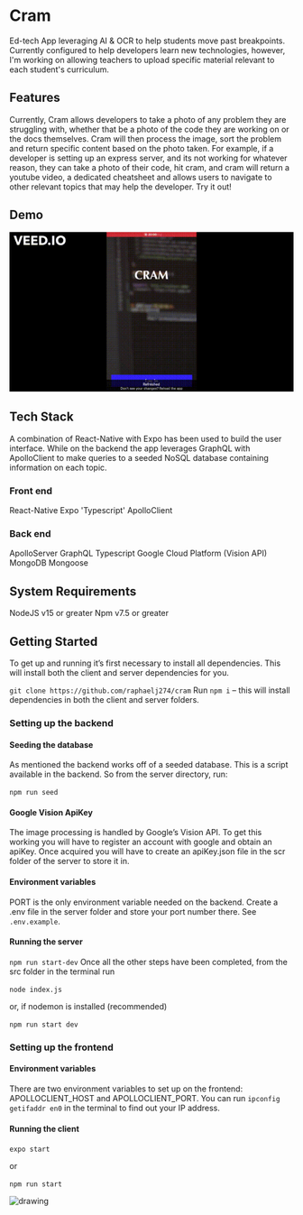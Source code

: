# Cram

Ed-tech App leveraging AI & OCR to help students move past breakpoints. Currently configured to help developers learn new technologies, however, I'm working on allowing teachers to upload specific material relevant to each student's curriculum.

## **Features**

Currently, Cram allows developers to take a photo of any problem they are struggling with, whether that be a photo of the code they are working on or the docs themselves. Cram will then process the image, sort the problem and return specific content based on the photo taken. For example, if a developer is setting up an express server, and its not working for whatever reason, they can take a photo of their code, hit cram, and cram will return a youtube video, a dedicated cheatsheet and allows users to navigate to other relevant topics that may help the developer. Try it out!

## **Demo**

<!-- ![Cram App Demo](assets/demo.gif) -->
<img src="/assets/demo3.gif" alt="Cram App Demo"/>

## **Tech Stack**

A combination of React-Native with Expo has been used to build the user interface. While on the backend the app leverages GraphQL with ApolloClient to make queries to a seeded NoSQL database containing information on each topic.

### **Front end**

React-Native
Expo
'Typescript'
ApolloClient

### **Back end**

ApolloServer
GraphQL
Typescript
Google Cloud Platform (Vision API)
MongoDB
Mongoose

## **System Requirements**

NodeJS v15 or greater
Npm v7.5 or greater

## **Getting Started**

To get up and running it’s first necessary to install all dependencies. This will install both the client and server dependencies for you.

`git clone https://github.com/raphaelj274/cram`
Run `npm i` – this will install dependencies in both the client and server folders.

### **Setting up the backend**

#### **Seeding the database**

As mentioned the backend works off of a seeded database. This is a script available in the backend. So from the server directory, run:

`npm run seed`

#### **Google Vision ApiKey**

The image processing is handled by Google’s Vision API. To get this working you will have to register an account with google and obtain an apiKey. Once acquired you will have to create an apiKey.json file in the scr folder of the server to store it in.

#### **Environment variables**

PORT is the only environment variable needed on the backend. Create a .env file in the server folder and store your port number there. See `.env.example`.

#### **Running the server**

`npm run start-dev`
Once all the other steps have been completed, from the src folder in the terminal run

`node index.js`

or, if nodemon is installed (recommended)

`npm run start dev`

### **Setting up the frontend**

#### **Environment variables**

There are two environment variables to set up on the frontend: APOLLOCLIENT_HOST and APOLLOCLIENT_PORT.
You can run `ipconfig getifaddr en0` in the terminal to find out your IP address.

#### **Running the client**

`expo start`

or

`npm run start`

<img src="https://i.imgur.com/TC67WUb.png" alt="drawing" width="200"/>
